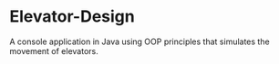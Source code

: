 # Elevator-Design
A console application in Java using OOP principles that simulates the movement of elevators.
